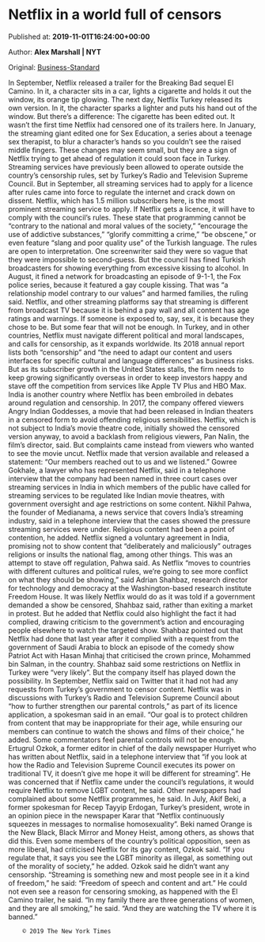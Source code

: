 
# Netflix in a world full of censors

Published at: **2019-11-01T16:24:00+00:00**

Author: **Alex Marshall | NYT**

Original: [Business-Standard](https://www.business-standard.com/article/companies/netflix-in-a-world-full-of-censors-119110101509_1.html)

In September, Netflix released a trailer for the Breaking Bad sequel El Camino. In it, a character sits in a car, lights a cigarette and holds it out the window, its orange tip glowing. The next day, Netflix Turkey released its own version. In it, the character sparks a lighter and puts his hand out of the window. But there’s a difference: The cigarette has been edited out.
It wasn’t the first time Netflix had censored one of its trailers here. In January, the streaming giant edited one for Sex Education, a series about a teenage sex therapist, to blur a character’s hands so you couldn’t see the raised middle fingers.
These changes may seem small, but they are a sign of Netflix trying to get ahead of regulation it could soon face in Turkey.
Streaming services have previously been allowed to operate outside the country’s censorship rules, set by Turkey’s Radio and Television Supreme Council. But in September, all streaming services had to apply for a licence after rules came into force to regulate the internet and crack down on dissent.
Netflix, which has 1.5 million subscribers here, is the most prominent streaming service to apply.
If Netflix gets a licence, it will have to comply with the council’s rules. These state that programming cannot be “contrary to the national and moral values of the society,” “encourage the use of addictive substances,” “glorify committing a crime,” “be obscene,” or even feature “slang and poor quality use” of the Turkish language.
The rules are open to interpretation. One screenwriter said they were so vague that they were impossible to second-guess. But the council has fined Turkish broadcasters for showing everything from excessive kissing to alcohol. In August, it fined a network for broadcasting an episode of 9-1-1, the Fox police series, because it featured a gay couple kissing. That was “a relationship model contrary to our values” and harmed families, the ruling said.
Netflix, and other streaming platforms say that streaming is different from broadcast TV because it is behind a pay wall and all content has age ratings and warnings. If someone is exposed to, say, sex, it is because they chose to be. But some fear that will not be enough.
In Turkey, and in other countries, Netflix must navigate different political and moral landscapes, and calls for censorship, as it expands worldwide. Its 2018 annual report lists both “censorship” and “the need to adapt our content and users interfaces for specific cultural and language differences” as business risks. But as its subscriber growth in the United States stalls, the firm needs to keep growing significantly overseas in order to keep investors happy and stave off the competition from services like Apple TV Plus and HBO Max.
India is another country where Netflix has been embroiled in debates around regulation and censorship. In 2017, the company offered viewers Angry Indian Goddesses, a movie that had been released in Indian theaters in a censored form to avoid offending religious sensibilities.
Netflix, which is not subject to India’s movie theatre code, initially showed the censored version anyway, to avoid a backlash from religious viewers, Pan Nalin, the film’s director, said. But complaints came instead from viewers who wanted to see the movie uncut. Netflix made that version available and released a statement: “Our members reached out to us and we listened.”
Gowree Gokhale, a lawyer who has represented Netflix, said in a telephone interview that the company had been named in three court cases over streaming services in India in which members of the public have called for streaming services to be regulated like Indian movie theatres, with government oversight and age restrictions on some content.
Nikhil Pahwa, the founder of Medianama, a news service that covers India’s streaming industry, said in a telephone interview that the cases showed the pressure streaming services were under. Religious content had been a point of contention, he added.
Netflix signed a voluntary agreement in India, promising not to show content that “deliberately and maliciously” outrages religions or insults the national flag, among other things. This was an attempt to stave off regulation, Pahwa said.
As Netflix “moves to countries with different cultures and political rules, we’re going to see more conflict on what they should be showing,” said Adrian Shahbaz, research director for technology and democracy at the Washington-based research institute Freedom House.
It was likely Netflix would do as it was told if a government demanded a show be censored, Shahbaz said, rather than exiting a market in protest. But he added that Netflix could also highlight the fact it had complied, drawing criticism to the government’s action and encouraging people elsewhere to watch the targeted show.
Shahbaz pointed out that Netflix had done that last year after it complied with a request from the government of Saudi Arabia to block an episode of the comedy show Patriot Act with Hasan Minhaj that criticised the crown prince, Mohammed bin Salman, in the country.
Shahbaz said some restrictions on Netflix in Turkey were “very likely”. But the company itself has played down the possibility. In September, Netflix said on Twitter that it had not had any requests from Turkey’s government to censor content.
Netflix was in discussions with Turkey’s Radio and Television Supreme Council about “how to further strengthen our parental controls,” as part of its licence application, a spokesman said in an email. “Our goal is to protect children from content that may be inappropriate for their age, while ensuring our members can continue to watch the shows and films of their choice,” he added.
Some commentators feel parental controls will not be enough. Ertugrul Ozkok, a former editor in chief of the daily newspaper Hurriyet who has written about Netflix, said in a telephone interview that “if you look at how the Radio and Television Supreme Council executes its power on traditional TV, it doesn’t give me hope it will be different for streaming”.
He was concerned that if Netflix came under the council’s regulations, it would require Netflix to remove LGBT content, he said. Other newspapers had complained about some Netflix programmes, he said. In July, Akif Beki, a former spokesman for Recep Tayyip Erdogan, Turkey’s president, wrote in an opinion piece in the newspaper Karar that “Netflix continuously squeezes in messages to normalise homosexuality”. Beki named Orange is the New Black, Black Mirror and Money Heist, among others, as shows that did this.
Even some members of the country’s political opposition, seen as more liberal, had criticised Netflix for its gay content, Ozkok said. “If you regulate that, it says you see the LGBT minority as illegal, as something out of the morality of society,” he added.
Ozkok said he didn’t want any censorship. “Streaming is something new and most people see in it a kind of freedom,” he said: “Freedom of speech and content and art.” He could not even see a reason for censoring smoking, as happened with the El Camino trailer, he said.
“In my family there are three generations of women, and they are all smoking,” he said. “And they are watching the TV where it is banned.”

        © 2019 The New York Times
      
